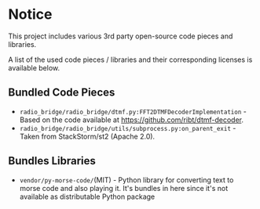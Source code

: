 # Notice

This project includes various 3rd party open-source code pieces and libraries.

A list of the used code pieces / libraries and their corresponding licenses is available below.

## Bundled Code Pieces

* ``radio_bridge/radio_bridge/dtmf.py:FFT2DTMFDecoderImplementation`` - Based on the code available
  at https://github.com/ribt/dtmf-decoder.
* ``radio_bridge/radio_bridge/utils/subprocess.py:on_parent_exit`` - Taken from StackStorm/st2
  (Apache 2.0).

## Bundles Libraries

* ``vendor/py-morse-code/``(MIT)  - Python library for converting text to morse code and also playing it.
  It's bundles in here since it's not available as distributable Python package
